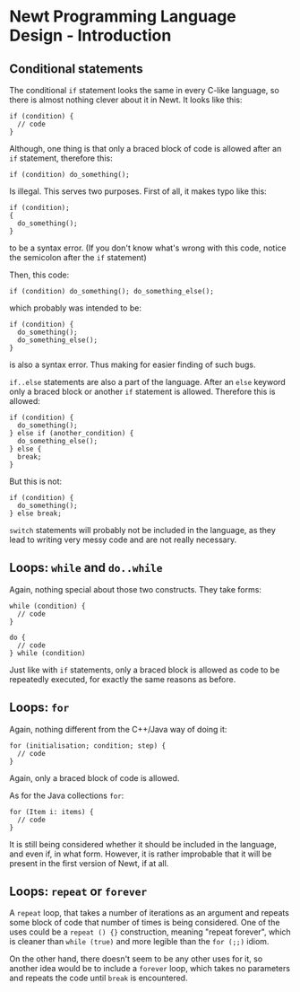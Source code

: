 Newt Programming Language Design - Introduction
===============================================

Conditional statements
----------------------

The conditional `if` statement looks the same in every C-like language,
so there is almost nothing clever about it in Newt. It looks like this:

    if (condition) {
      // code
    }

Although, one thing is that only a braced block of code is allowed after
an `if` statement, therefore this:

    if (condition) do_something();

Is illegal. This serves two purposes. First of all, it makes typo like this:

    if (condition);
    {
      do_something();
    }

to be a syntax error. (If you don't know what's wrong with this code, notice
the semicolon after the `if` statement)

Then, this code:

    if (condition) do_something(); do_something_else();

which probably was intended to be:

    if (condition) {
      do_something();
      do_something_else();
    }

is also a syntax error. Thus making for easier finding of such bugs.

`if..else` statements are also a part of the language. After an `else` keyword
only a braced block or another `if` statement is allowed. Therefore this is
allowed:

    if (condition) {
      do_something();
    } else if (another_condition) {
      do_something_else();
    } else {
      break;
    }

But this is not:

    if (condition) {
      do_something();
    } else break;

`switch` statements will probably not be included in the language, as they
lead to writing very messy code and are not really necessary.

Loops: `while` and `do..while`
------------------------------

Again, nothing special about those two constructs. They take forms:

    while (condition) { 
      // code
    }

    do {
      // code
    } while (condition)

Just like with `if` statements, only a braced block is allowed as code to be
repeatedly executed, for exactly the same reasons as before.

Loops: `for`
------------

Again, nothing different from the C++/Java way of doing it:

    for (initialisation; condition; step) {
      // code
    }

Again, only a braced block of code is allowed.

As for the Java collections `for`:

    for (Item i: items) {
      // code
    }

It is still being considered whether it should be included in the language,
and even if, in what form. However, it is rather improbable that it will be
present in the first version of Newt, if at all.

Loops: `repeat` or `forever`
----------------------------

A `repeat` loop, that takes a number of iterations as an argument and repeats
some block of code that number of times is being considered. One of the uses
could be a `repeat () {}` construction, meaning "repeat forever", which is
cleaner than `while (true)` and more legible than the `for (;;)` idiom.

On the other hand, there doesn't seem to be any other uses for it, so another
idea would be to include a `forever` loop, which takes no parameters and repeats
the code until `break` is encountered.

